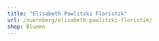 ```yaml
---
title: "Elisabeth Pawlitzki Floristik"
url: /nuernberg/elisabeth-pawlitzki-floristik/
shop: Blumen
---
```

